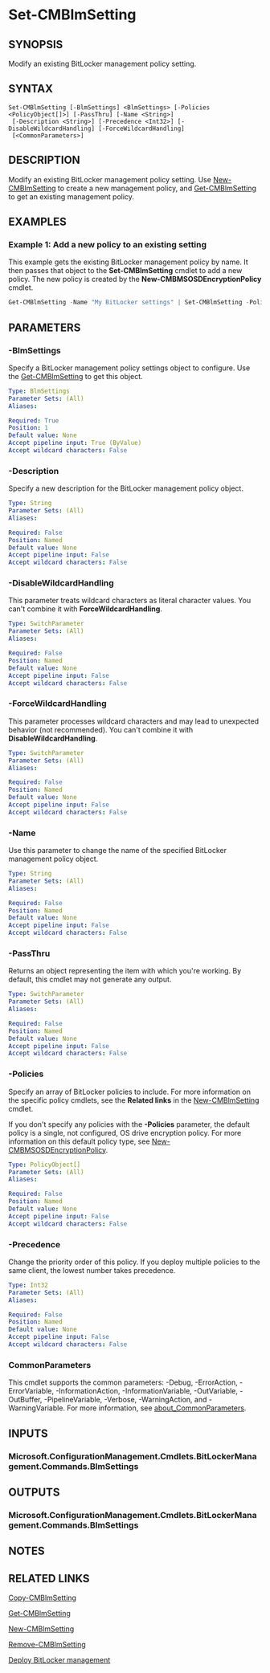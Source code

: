 ﻿---
external help file: AdminUI.PS.EP.dll-Help.xml
Module Name: ConfigurationManager
ms.date: 08/20/2020
online version:
schema: 2.0.0
---

# Set-CMBlmSetting

## SYNOPSIS

Modify an existing BitLocker management policy setting.

## SYNTAX

```
Set-CMBlmSetting [-BlmSettings] <BlmSettings> [-Policies <PolicyObject[]>] [-PassThru] [-Name <String>]
 [-Description <String>] [-Precedence <Int32>] [-DisableWildcardHandling] [-ForceWildcardHandling]
 [<CommonParameters>]
```

## DESCRIPTION

Modify an existing BitLocker management policy setting. Use [New-CMBlmSetting](New-CMBlmSetting.md) to create a new management policy, and [Get-CMBlmSetting](Get-CMBlmSetting.md) to get an existing management policy.

## EXAMPLES

### Example 1: Add a new policy to an existing setting

This example gets the existing BitLocker management policy by name. It then passes that object to the **Set-CMBlmSetting** cmdlet to add a new policy. The new policy is created by the **New-CMBMSOSDEncryptionPolicy** cmdlet.

```powershell
Get-CMBlmSetting -Name "My BitLocker settings" | Set-CMBlmSetting -Policies (New-CMBMSOSDEncryptionPolicy -PolicyState Enabled -Protector TpmOnly)
```

## PARAMETERS

### -BlmSettings

Specify a BitLocker management policy settings object to configure. Use the [Get-CMBlmSetting](Get-CMBlmSetting.md) to get this object.

```yaml
Type: BlmSettings
Parameter Sets: (All)
Aliases:

Required: True
Position: 1
Default value: None
Accept pipeline input: True (ByValue)
Accept wildcard characters: False
```

### -Description

Specify a new description for the BitLocker management policy object.

```yaml
Type: String
Parameter Sets: (All)
Aliases:

Required: False
Position: Named
Default value: None
Accept pipeline input: False
Accept wildcard characters: False
```

### -DisableWildcardHandling

This parameter treats wildcard characters as literal character values. You can't combine it with **ForceWildcardHandling**.

```yaml
Type: SwitchParameter
Parameter Sets: (All)
Aliases:

Required: False
Position: Named
Default value: None
Accept pipeline input: False
Accept wildcard characters: False
```

### -ForceWildcardHandling

This parameter processes wildcard characters and may lead to unexpected behavior (not recommended). You can't combine it with **DisableWildcardHandling**.

```yaml
Type: SwitchParameter
Parameter Sets: (All)
Aliases:

Required: False
Position: Named
Default value: None
Accept pipeline input: False
Accept wildcard characters: False
```

### -Name

Use this parameter to change the name of the specified BitLocker management policy object.

```yaml
Type: String
Parameter Sets: (All)
Aliases:

Required: False
Position: Named
Default value: None
Accept pipeline input: False
Accept wildcard characters: False
```

### -PassThru

Returns an object representing the item with which you're working. By default, this cmdlet may not generate any output.

```yaml
Type: SwitchParameter
Parameter Sets: (All)
Aliases:

Required: False
Position: Named
Default value: None
Accept pipeline input: False
Accept wildcard characters: False
```

### -Policies

Specify an array of BitLocker policies to include. For more information on the specific policy cmdlets, see the **Related links** in the [New-CMBlmSetting](New-CMBlmSetting.md) cmdlet.

If you don't specify any policies with the **-Policies** parameter, the default policy is a single, not configured, OS drive encryption policy. For more information on this default policy type, see [New-CMBMSOSDEncryptionPolicy](New-CMBMSOSDEncryptionPolicy.md).

```yaml
Type: PolicyObject[]
Parameter Sets: (All)
Aliases:

Required: False
Position: Named
Default value: None
Accept pipeline input: False
Accept wildcard characters: False
```

### -Precedence

Change the priority order of this policy. If you deploy multiple policies to the same client, the lowest number takes precedence.

```yaml
Type: Int32
Parameter Sets: (All)
Aliases:

Required: False
Position: Named
Default value: None
Accept pipeline input: False
Accept wildcard characters: False
```

### CommonParameters
This cmdlet supports the common parameters: -Debug, -ErrorAction, -ErrorVariable, -InformationAction, -InformationVariable, -OutVariable, -OutBuffer, -PipelineVariable, -Verbose, -WarningAction, and -WarningVariable. For more information, see [about_CommonParameters](http://go.microsoft.com/fwlink/?LinkID=113216).

## INPUTS

### Microsoft.ConfigurationManagement.Cmdlets.BitLockerManagement.Commands.BlmSettings

## OUTPUTS

### Microsoft.ConfigurationManagement.Cmdlets.BitLockerManagement.Commands.BlmSettings

## NOTES

## RELATED LINKS

[Copy-CMBlmSetting](Copy-CMBlmSetting.md)

[Get-CMBlmSetting](Get-CMBlmSetting.md)

[New-CMBlmSetting](New-CMBlmSetting.md)

[Remove-CMBlmSetting](Remove-CMBlmSetting.md)

[Deploy BitLocker management](/mem/configmgr/protect/deploy-use/bitlocker/deploy-management-agent)
